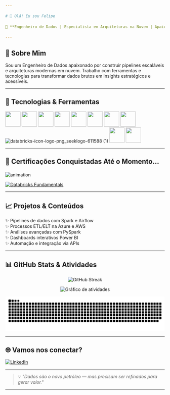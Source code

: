 ```yaml
---

# 👋 Olá! Eu sou Felipe

🎯 **Engenheiro de Dados | Especialista em Arquiteturas na Nuvem | Apaixonado por Transformar Dados em Valor** <img src="https://media.giphy.com/media/qgQUggAC3Pfv687qPC/giphy.gif" width="500"/>

---
```


## 🚀 Sobre Mim

Sou um Engenheiro de Dados apaixonado por construir pipelines escaláveis e arquiteturas modernas em nuvem. Trabalho com ferramentas e tecnologias para transformar dados brutos em insights estratégicos e acessíveis.

---

## 🧰 Tecnologias & Ferramentas

<img width="48" height="48" src="https://cdn.jsdelivr.net/gh/devicons/devicon@latest/icons/azure/azure-original.svg" /> <img width="48" height="48" src="https://cdn.jsdelivr.net/gh/devicons/devicon@latest/icons/apachespark/apachespark-original.svg" /> <img width="48" height="48" src="https://cdn.jsdelivr.net/gh/devicons/devicon@latest/icons/python/python-original.svg" /> <img width="48" height="48" src="https://cdn.jsdelivr.net/gh/devicons/devicon@latest/icons/apacheairflow/apacheairflow-original.svg" /> <img width="48" height="48" src="https://cdn.jsdelivr.net/gh/devicons/devicon@latest/icons/azuresqldatabase/azuresqldatabase-original.svg" /> <img width="48" height="48" src="https://cdn.jsdelivr.net/gh/devicons/devicon@latest/icons/amazonwebservices/amazonwebservices-plain-wordmark.svg" /> <img width="48" height="48" src="https://cdn.jsdelivr.net/gh/devicons/devicon@latest/icons/terraform/terraform-original.svg" /> <img width="48" height="48"  src="https://cdn.jsdelivr.net/gh/devicons/devicon@latest/icons/kubernetes/kubernetes-original.svg" /> <img width="48" height="48" alt="databricks-icon-logo-png_seeklogo-611588 (1)" src="https://github.com/user-attachments/assets/4cda66e8-158e-4b49-a5d7-dad733ceb318" /> <img width="48" height="48" src="https://github.com/user-attachments/assets/7b4990de-156e-4d2c-b8ad-89e14693d87a" /> <img width="48" height="48" src="https://cdn.jsdelivr.net/gh/devicons/devicon@latest/icons/git/git-original.svg" />

---

## 📜 Certificações Conquistadas Até o Momento... <p align="center">
  <img src="https://media.giphy.com/media/3o7TKtnuHOHHUjR38Y/giphy.gif" width="80" alt="animation"/>
</p>

<p>
  <a href="https://credentials.databricks.com/d37f09a7-8312-46db-9df4-0ebde8b3b4d6#acc.Lu3RFDcW" target="_blank">
  <img width="200" height="200" alt="Databricks Fundamentals" src="https://github.com/user-attachments/assets/6cfc9ba7-563e-4a27-ae38-0000dc071b10" />
  </a>
</p>

---

## 📈 Projetos & Conteúdos

✨ Pipelines de dados com Spark e Airflow  
✨ Processos ETL/ELT na Azure e AWS  
✨ Análises avançadas com PySpark  
✨ Dashboards interativos Power BI  
✨ Automação e integração via APIs

---

## 📊 GitHub Stats & Atividades

<p align="center">
  <img src="https://github-readme-streak-stats.herokuapp.com?user=felipefsantos1993&theme=tokyonight&hide_border=true" alt="GitHub Streak"/>
</p>

<p align="center">
  <img src="https://github-readme-activity-graph.vercel.app/graph?username=felipefsantos1993&bg_color=0d1117&color=00ffe0&line=00ffe0&point=ffffff&area=true&hide_border=true" alt="Gráfico de atividades" />
</p>

<img src="https://raw.githubusercontent.com/Platane/snk/output/github-contribution-grid-snake.svg" />

---

## 🌐 Vamos nos conectar?

<p>
  <a href="https://www.linkedin.com/in/ffs-data-eng/" target="_blank">
    <img width="48" height="48" alt="LinkedIn" src="https://github.com/user-attachments/assets/d08fe80c-545f-4f16-ba35-2e65ac1dd71e" />
  </a>
</p>

---

> 💡 *"Dados são o novo petróleo — mas precisam ser refinados para gerar valor."*

---
